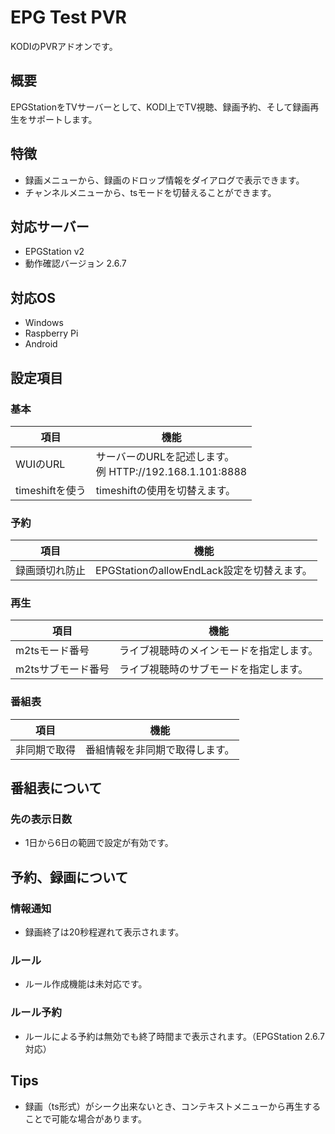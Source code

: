 # EPG Test PVR
KODIのPVRアドオンです。

## 概要
EPGStationをTVサーバーとして、KODI上でTV視聴、録画予約、そして録画再生をサポートします。

## 特徴
 - 録画メニューから、録画のドロップ情報をダイアログで表示できます。
 - チャンネルメニューから、tsモードを切替えることができます。

## 対応サーバー
 - EPGStation v2
 - 動作確認バージョン 2.6.7

## 対応OS
 - Windows
 - Raspberry Pi
 - Android

## 設定項目
### 基本
| 項目 | 機能 |
----|----
| WUIのURL | サーバーのURLを記述します。<br>例 HTTP://192.168.1.101:8888 |
| timeshiftを使う | timeshiftの使用を切替えます。 |

### 予約
| 項目 | 機能 |
----|----
| 録画頭切れ防止 | EPGStationのallowEndLack設定を切替えます。 |

### 再生
| 項目 | 機能 |
----|----
| m2tsモード番号 | ライブ視聴時のメインモードを指定します。 |
| m2tsサブモード番号 | ライブ視聴時のサブモードを指定します。 |

### 番組表
| 項目 | 機能 |
----|----
| 非同期で取得 | 番組情報を非同期で取得します。 |

## 番組表について
### 先の表示日数
 - 1日から6日の範囲で設定が有効です。

## 予約、録画について
### 情報通知
 - 録画終了は20秒程遅れて表示されます。

### ルール
 - ルール作成機能は未対応です。

### ルール予約
 - ルールによる予約は無効でも終了時間まで表示されます。（EPGStation 2.6.7対応）

## Tips
 - 録画（ts形式）がシーク出来ないとき、コンテキストメニューから再生することで可能な場合があります。
